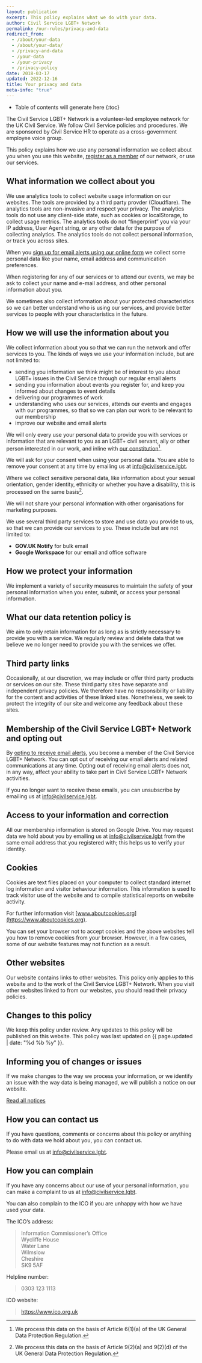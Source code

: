 ```yaml
---
layout: publication
excerpt: This policy explains what we do with your data.
author: Civil Service LGBT+ Network
permalink: /our-rules/privacy-and-data
redirect_from:
  - /about/your-data
  - /about/your-data/
  - /privacy-and-data
  - /your-data
  - /your-privacy
  - /privacy-policy
date: 2018-03-17
updated: 2022-12-16
title: Your privacy and data
meta-info: "true"
---
```


* Table of contents will generate here
{:toc}

The Civil Service LGBT+ Network is a volunteer-led employee network for the UK Civil Service. We follow Civil Service policies and procedures. We are sponsored by Civil Service HR to operate as a cross-government employee voice group.

This policy explains how we use any personal information we collect about you when you use this website, [register as a member](/join-us) of our network, or use our services.

## What information we collect about you

We use analytics tools to collect website usage information on our websites. The tools are provided by a third party provder (Cloudflare). The analytics tools are non-invasive and respect your privacy. The analytics tools do not use any client-side state, such as cookies or localStorage, to collect usage metrics. The analytics tools do not “fingerprint” you via your IP address, User Agent string, or any other data for the purpose of collecting analytics. The analytics tools do not collect personal information, or track you across sites.

When you [sign up for email alerts using our online form](/email-alerts) we collect some personal data like your name, email address and communication preferences. 

When registering for any of our services or to attend our events, we may be ask to collect your name and e-mail address, and other personal information about you.

We sometimes also collect information about your protected characteristics so we can better understand who is using our services, and provide better services to people with your characteristics in the future.

## How we will use the information about you

We collect information about you so that we can run the network and offer services to you. The kinds of ways we use your information include, but are not limited to:

- sending you information we think might be of interest to you about LGBT+ issues in the Civil Service through our regular email alerts
- sending you information about events you register for, and keep you informed about changes to event details
- delivering our programmes of work
- understanding who uses our services, attends our events and engages with our programmes, so that so we can plan our work to be relevant to our membership
- improve our website and email alerts

We will only every use your personal data to provide you with services or information that are relevant to you as an LGBT+ civil servant, ally or other person interested in our work, and inline with [our constitution](/about/constitution)[^lawful-basis].

[^lawful-basis]: We process this data on the basis of Article 6(1)(a) of the UK General Data Protection Regulation.

We will ask for your consent when using your personal data. You are able to remove your consent at any time by emailing us at <info@civilservice.lgbt>. 

Where we collect sensitive personal data, like information about your sexual orientation, gender identity, ethnicity or whether you have a disability, this is processed on the same basis[^special-cat-data].

[^special-cat-data]: We process this data on the basis of Article 9(2)(a) and 9(2)(d) of the UK General Data Protection Regulation. 

We will not share your personal information with other organisations for marketing purposes.

We use several third party services to store and use data you provide to us, so that we can provide our services to you. These include but are not limited to:

- **GOV.UK Notify** for bulk email
- **Google Workspace** for our email and office software

## How we protect your information

We implement a variety of security measures to maintain the safety of your personal information when you enter, submit, or access your personal information.

## What our data retention policy is

We aim to only retain information for as long as is strictly necessary to provide you with a service. We regularly review and delete data that we believe we no longer need to provide you with the services we offer.

## Third party links

Occasionally, at our discretion, we may include or offer third party products or services on our site. These third party sites have separate and independent privacy policies. We therefore have no responsibility or liability for the content and activities of these linked sites. Nonetheless, we seek to protect the integrity of our site and welcome any feedback about these sites.

## Membership of the Civil Service LGBT+ Network and opting out

By [opting to receive email alerts](/join-us), you become a member of the Civil Service LGBT+ Network. You can opt out of receiving our email alerts and related communications at any time. Opting out of receiving email alerts does not, in any way, affect your ability to take part in Civil Service LGBT+ Network activities.

If you no longer want to receive these emails, you can unsubscribe by emailing us at <info@civilservice.lgbt>.

## Access to your information and correction

All our membership information is stored on Google Drive. You may request data we hold about you by emailing us at <info@civilservice.lgbt> from the same email address that you registered with; this helps us to verify your identity.

## Cookies

Cookies are text files placed on your computer to collect standard internet log information and visitor behaviour information. This information is used to track visitor use of the website and to compile statistical reports on website activity.

For further information visit [www.aboutcookies.org](https://www.aboutcookies.org).

You can set your browser not to accept cookies and the above websites tell you how to remove cookies from your browser. However, in a few cases, some of our website features may not function as a result.

## Other websites

Our website contains links to other websites. This policy only applies to this website and to the work of the Civil Service LGBT+ Network. When you visit other websites linked to from our websites, you should read their privacy policies.

## Changes to this policy

We keep this policy under review. Any updates to this policy will be published on this website. This policy was last updated on {{ page.updated | date: "%d %b %y" }}.

## Informing you of changes or issues

If we make changes to the way we process your information, or we identify an issue with the way data is being managed, we will publish a notice on our website.

[Read all notices](/notices/)

## How you can contact us

If you have questions, comments or concerns about this policy or anything to do with data we hold about you, you can contact us. 

Please email us at <info@civilservice.lgbt>.

## How you can complain

If you have any concerns about our use of your personal information, you can make a complaint to us at <info@civilservice.lgbt>.

You can also complain to the ICO if you are unhappy with how we have used your data.

The ICO’s address:            

> Information Commissioner’s Office\
> Wycliffe House\
> Water Lane\
> Wilmslow\
> Cheshire\
> SK9 5AF

Helpline number:

> 0303 123 1113

ICO website: 

> https://www.ico.org.uk

